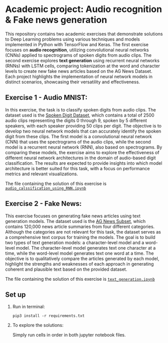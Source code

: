 # Academic project: Audio recognition & Fake news generation

This repository contains two academic exercises that demonstrate solutions to Deep Learning problems using various techniques and models implemented in Python with TensorFlow and Keras. The first exercise focuses on **audio recognition**, utilizing convolutional neural networks (CNNs) applied to spectrograms of spoken digits from audio clips. The second exercise explores **text generation** using recurrent neural networks (RNNs) with LSTM cells, comparing tokenization at the word and character levels to create new fake news articles based on the AG News Dataset. Each project highlights the implementation of neural network models in distinct scenarios, showcasing their versatility and effectiveness.

## Exercise 1 - Audio MNIST:

In this exercise, the task is to classify spoken digits from audio clips. The dataset used is the [Spoken Digit Dataset](https://www.tensorflow.org/datasets/catalog/spoken_digit), which contains a total of 2500 audio clips representing the digits 0 through 9, spoken by 5 different speakers, with each speaker providing 50 clips per digit. The objective is to develop two neural network models that can accurately identify the spoken digit from these clips. The first model is a convolutional neural network (CNN) that uses the spectrograms of the audio clips, while the second model is a recurrent neural network (RNN), also based on spectrograms. By comparing these models, the exercise aims to explore the effectiveness of different neural network architectures in the domain of audio-based digit classification. The results are expected to provide insights into which model architecture is better suited for this task, with a focus on performance metrics and relevant visualizations.

The file containing the solution of this exercise is [`audio_calssification_using_RNN.ipynb`](https://github.com/salvanya/DeepLearning_TP2/blob/main/audio_calssification_using_RNN.ipynb)

## Exercise 2 - Fake News:

This exercise focuses on generating fake news articles using text generation models. The dataset used is the [AG News Subset](https://www.tensorflow.org/datasets/catalog/ag_news_subset), which contains 120,000 news article summaries from four different categories. Although the categories are not relevant for this task, the dataset serves as a comprehensive text corpus for training the models. The goal is to build two types of text generation models: a character-level model and a word-level model. The character-level model generates text one character at a time, while the word-level model generates text one word at a time. The objective is to qualitatively compare the articles generated by each model, highlight the strengths and weaknesses of each approach in generating coherent and plausible text based on the provided dataset.

The file containing the solution of this exercise is [`text_generation.ipynb`](https://github.com/salvanya/DeepLearning_TP2/blob/main/text_generation.ipynb)


## Set up

1. Run in terminal:
    
    `pip3 install -r requirements.txt`

2. To explore the solutions:
    
    Simply run cells in order in both jupyter notebook files.
